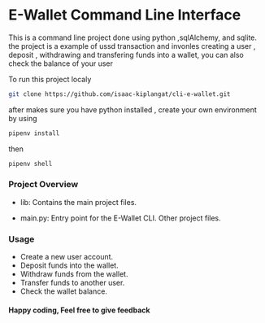 # E-Wallet Command Line Interface

 This is a command line project done using python ,sqlAlchemy, and sqlite. the project is a example of ussd transaction  and invonles creating a user , deposit , withdrawing and transfering funds into a wallet, you can also check the balance of your user

To run this project localy

 ```bash 
 git clone https://github.com/isaac-kiplangat/cli-e-wallet.git 
 ```

 after makes sure you have python installed , create your own environment  by using 
 ```bash
 pipenv install
 ```
 then
 ```bash
 pipenv shell
 ```

### Project Overview
- lib: Contains the main project files.

- main.py: Entry point for the E-Wallet CLI.
Other project files.
### Usage

- Create a new user account.
- Deposit funds into the wallet.
- Withdraw funds from the wallet.
- Transfer funds to another user.
- Check the wallet balance.
 


 #### Happy coding, Feel free to give feedback

